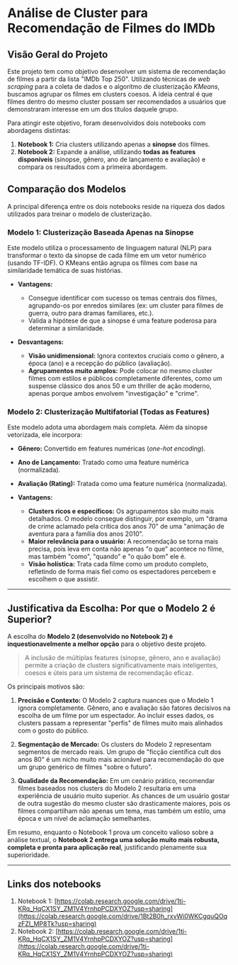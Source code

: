 # Análise de Cluster para Recomendação de Filmes do IMDb

## Visão Geral do Projeto

Este projeto tem como objetivo desenvolver um sistema de recomendação de filmes a partir da lista "IMDb Top 250". Utilizando técnicas de *web scraping* para a coleta de dados e o algoritmo de clusterização *KMeans*, buscamos agrupar os filmes em clusters coesos. A ideia central é que filmes dentro do mesmo cluster possam ser recomendados a usuários que demonstraram interesse em um dos títulos daquele grupo.

Para atingir este objetivo, foram desenvolvidos dois notebooks com abordagens distintas:

1.  **Notebook 1:** Cria clusters utilizando apenas a **sinopse** dos filmes.
2.  **Notebook 2:** Expande a análise, utilizando **todas as features disponíveis** (sinopse, gênero, ano de lançamento e avaliação) e compara os resultados com a primeira abordagem.

## Comparação dos Modelos

A principal diferença entre os dois notebooks reside na riqueza dos dados utilizados para treinar o modelo de clusterização.

### Modelo 1: Clusterização Baseada Apenas na Sinopse

Este modelo utiliza o processamento de linguagem natural (NLP) para transformar o texto da sinopse de cada filme em um vetor numérico (usando TF-IDF). O KMeans então agrupa os filmes com base na similaridade temática de suas histórias.

* **Vantagens:**
    * Consegue identificar com sucesso os temas centrais dos filmes, agrupando-os por enredos similares (ex: um cluster para filmes de guerra, outro para dramas familiares, etc.).
    * Valida a hipótese de que a sinopse é uma feature poderosa para determinar a similaridade.

* **Desvantagens:**
    * **Visão unidimensional:** Ignora contextos cruciais como o gênero, a época (ano) e a recepção do público (avaliação).
    * **Agrupamentos muito amplos:** Pode colocar no mesmo cluster filmes com estilos e públicos completamente diferentes, como um suspense clássico dos anos 50 e um thriller de ação moderno, apenas porque ambos envolvem "investigação" e "crime".

### Modelo 2: Clusterização Multifatorial (Todas as Features)

Este modelo adota uma abordagem mais completa. Além da sinopse vetorizada, ele incorpora:
* **Gênero:** Convertido em features numéricas (*one-hot encoding*).
* **Ano de Lançamento:** Tratado como uma feature numérica (normalizada).
* **Avaliação (Rating):** Tratada como uma feature numérica (normalizada).

* **Vantagens:**
    * **Clusters ricos e específicos:** Os agrupamentos são muito mais detalhados. O modelo consegue distinguir, por exemplo, um "drama de crime aclamado pela crítica dos anos 70" de uma "animação de aventura para a família dos anos 2010".
    * **Maior relevância para o usuário:** A recomendação se torna mais precisa, pois leva em conta não apenas "o que" acontece no filme, mas também "como", "quando" e "o quão bom" ele é.
    * **Visão holística:** Trata cada filme como um produto completo, refletindo de forma mais fiel como os espectadores percebem e escolhem o que assistir.

---

## Justificativa da Escolha: Por que o Modelo 2 é Superior?

A escolha do **Modelo 2 (desenvolvido no Notebook 2) é inquestionavelmente a melhor opção** para o objetivo deste projeto.

> A inclusão de múltiplas features (sinopse, gênero, ano e avaliação) permite a criação de clusters significativamente mais inteligentes, coesos e úteis para um sistema de recomendação eficaz.

Os principais motivos são:

1.  **Precisão e Contexto:** O Modelo 2 captura nuances que o Modelo 1 ignora completamente. Gênero, ano e avaliação são fatores decisivos na escolha de um filme por um espectador. Ao incluir esses dados, os clusters passam a representar "perfis" de filmes muito mais alinhados com o gosto do público.

2.  **Segmentação de Mercado:** Os clusters do Modelo 2 representam segmentos de mercado reais. Um grupo de "ficção científica cult dos anos 80" é um nicho muito mais acionável para recomendação do que um grupo genérico de filmes "sobre o futuro".

3.  **Qualidade da Recomendação:** Em um cenário prático, recomendar filmes baseados nos clusters do Modelo 2 resultaria em uma experiência de usuário muito superior. As chances de um usuário gostar de outra sugestão do mesmo cluster são drasticamente maiores, pois os filmes compartilham não apenas um tema, mas também um estilo, uma época e um nível de aclamação semelhantes.

Em resumo, enquanto o Notebook 1 prova um conceito valioso sobre a análise textual, o **Notebook 2 entrega uma solução muito mais robusta, completa e pronta para aplicação real**, justificando plenamente sua superioridade.

----

## Links dos notebooks

1. Notebook 1: [https://colab.research.google.com/drive/1ti-KRq_HqCX1SY_ZM1V4YrnhpPCDXYOZ?usp=sharing](https://colab.research.google.com/drive/1Bt2B0h_rxvWi0WKCgquQOqzFZI_MP8Tk?usp=sharing)
2. Notebook 2: [https://colab.research.google.com/drive/1ti-KRq_HqCX1SY_ZM1V4YrnhpPCDXYOZ?usp=sharing](https://colab.research.google.com/drive/1ti-KRq_HqCX1SY_ZM1V4YrnhpPCDXYOZ?usp=sharing)
